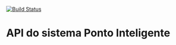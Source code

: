 [![Build Status](https://travis-ci.com/DevGabLow/ponto-inteligente.svg?branch=master)](https://travis-ci.com/DevGabLow/ponto-inteligente)
# API do sistema Ponto Inteligente